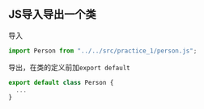## JS导入导出一个类
导入
```javascript
import Person from "../../src/practice_1/person.js";
```
导出，在类的定义前加`export default`
```javascript
export default class Person {
  ...
}
```
